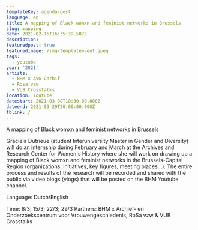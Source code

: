 ```yaml
---
templateKey: agenda-post
language: en
title: A mapping of Black womxn and feminist networks in Brussels
slug: mapping
date: 2021-02-15T16:35:39.507Z
description:
featuredpost: true
featuredimage: /img/templateevent.jpeg
tags:
  - youtube
year: '2021'
artists:
  - BHM x AVG-Carhif
  - Rosa vzw
  - VUB Crosstalks
location: Youtube
datestart: 2021-03-08T18:30:00.000Z
dateend: 2021-03-29T20:00:00.000Z
fblink: /
---
```


A mapping of Black womxn and feminist networks in Brussels


Graciela Dutrieue (student Interuniversity Master in Gender and Diversity) will do an internship during February and March at the Archives and Research Center for Women's History where she will work on drawing up a mapping of Black womxn and feminist networks in the Brussels-Capital Region (organizations, initiatives, key figures, meeting places…). The entire process and results of the research will be recorded and shared with the public via video blogs (vlogs) that will be posted on the BHM Youtube channel.

Language: Dutch/English


Time: 8/3; 15/3; 22/3; 29/3
Partners: BHM x Archief- en Onderzoekscentrum voor Vrouwengeschiedenis, RoSa vzw & VUB Crosstalks
